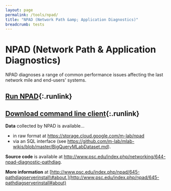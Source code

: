 ```yaml
---
layout: page
permalink: /tools/npad/
title: "NPAD (Network Path &amp; Application Diagnostics)"
breadcrumb: tests
---
```


# NPAD (Network Path & Application Diagnostics)

NPAD diagnoses a range of common performance issues affecting the last
network mile and end-users' systems.

## **[Run NPAD](http://mlab-ns.appspot.com/npad?format=redirect){:.runlink}**

## **[Download command line client](http://www.psc.edu/index.php/npad/645-pathdiagserverinstall#install){:.runlink}**

**Data** collected by NPAD is available...

-   in raw format at <https://storage.cloud.google.com/m-lab/npad>
-   via an SQL interface
    (see <https://github.com/m-lab/mlab-wikis/blob/master/BigQueryMLabDataset.md>).

**Source code** is available at
<http://www.psc.edu/index.php/networking/644-npad-diagnostic-pathdiag>.

**More information** at
[http://www.psc.edu/index.php/npad/645-pathdiagserverinstall\#about.](http://www.psc.edu/index.php/npad/645-pathdiagserverinstall#about)